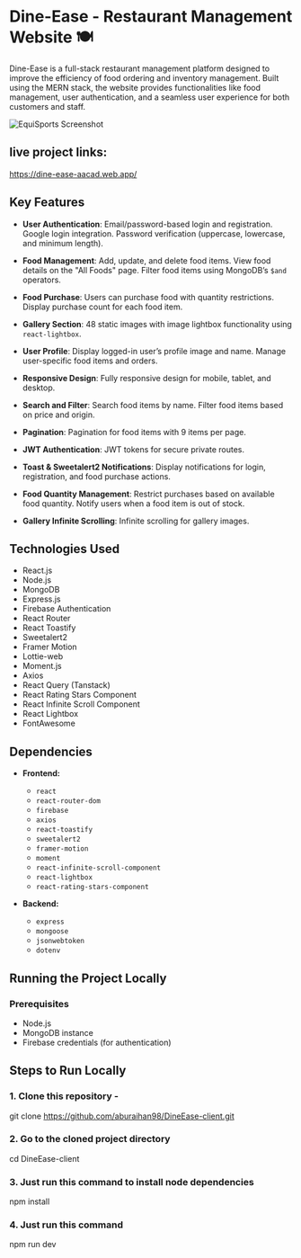 # Dine-Ease - Restaurant Management Website 🍽️

Dine-Ease is a full-stack restaurant management platform designed to improve the efficiency of food ordering and inventory management. Built using the MERN stack, the website provides functionalities like food management, user authentication, and a seamless user experience for both customers and staff.

![EquiSports Screenshot](https://i.postimg.cc/CxDqmzsR/Screenshot-56.png)

## live project links:
https://dine-ease-aacad.web.app/

## Key Features

- **User Authentication**: Email/password-based login and registration. Google login integration. Password verification (uppercase, lowercase, and minimum length).
  
- **Food Management**: Add, update, and delete food items. View food details on the "All Foods" page. Filter food items using MongoDB’s `$and` operators.

- **Food Purchase**: Users can purchase food with quantity restrictions. Display purchase count for each food item.

- **Gallery Section**: 48 static images with image lightbox functionality using `react-lightbox`.

- **User Profile**: Display logged-in user’s profile image and name. Manage user-specific food items and orders.

- **Responsive Design**: Fully responsive design for mobile, tablet, and desktop.

- **Search and Filter**: Search food items by name. Filter food items based on price and origin.

- **Pagination**: Pagination for food items with 9 items per page.

- **JWT Authentication**: JWT tokens for secure private routes.

- **Toast & Sweetalert2 Notifications**: Display notifications for login, registration, and food purchase actions.

- **Food Quantity Management**: Restrict purchases based on available food quantity. Notify users when a food item is out of stock.

- **Gallery Infinite Scrolling**: Infinite scrolling for gallery images.

## Technologies Used

- React.js
- Node.js
- MongoDB
- Express.js
- Firebase Authentication
- React Router
- React Toastify
- Sweetalert2
- Framer Motion
- Lottie-web
- Moment.js
- Axios
- React Query (Tanstack)
- React Rating Stars Component
- React Infinite Scroll Component
- React Lightbox
- FontAwesome

## Dependencies

- **Frontend:**
  - `react`
  - `react-router-dom`
  - `firebase`
  - `axios`
  - `react-toastify`
  - `sweetalert2`
  - `framer-motion`
  - `moment`
  - `react-infinite-scroll-component`
  - `react-lightbox`
  - `react-rating-stars-component`

- **Backend:**
  - `express`
  - `mongoose`
  - `jsonwebtoken`
  - `dotenv`

## Running the Project Locally

### Prerequisites
- Node.js
- MongoDB instance
- Firebase credentials (for authentication)

## Steps to Run Locally

### 1. Clone this repository -
git clone https://github.com/aburaihan98/DineEase-client.git

### 2. Go to the cloned project directory
cd DineEase-client

### 3. Just run this command to install node dependencies
npm install

### 4. Just run this command
npm run dev


